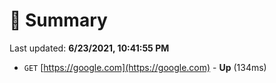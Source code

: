 # 📖 Summary
Last updated: **6/23/2021, 10:41:55 PM**

- `GET` [https://google.com](https://google.com) - **Up** (134ms)
